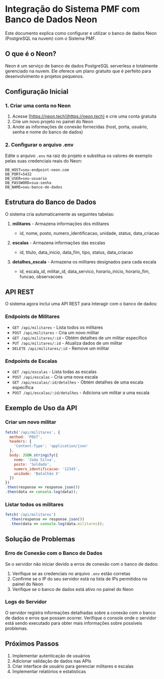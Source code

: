 # Integração do Sistema PMF com Banco de Dados Neon

Este documento explica como configurar e utilizar o banco de dados Neon (PostgreSQL na nuvem) com o Sistema PMF.

## O que é o Neon?

Neon é um serviço de banco de dados PostgreSQL serverless e totalmente gerenciado na nuvem. Ele oferece um plano gratuito que é perfeito para desenvolvimento e projetos pequenos.

## Configuração Inicial

### 1. Criar uma conta no Neon

1. Acesse [https://neon.tech](https://neon.tech) e crie uma conta gratuita
2. Crie um novo projeto no painel do Neon
3. Anote as informações de conexão fornecidas (host, porta, usuário, senha e nome do banco de dados)

### 2. Configurar o arquivo .env

Edite o arquivo `.env` na raiz do projeto e substitua os valores de exemplo pelas suas credenciais reais do Neon:

```
DB_HOST=seu-endpoint-neon.com
DB_PORT=5432
DB_USER=seu-usuario
DB_PASSWORD=sua-senha
DB_NAME=seu-banco-de-dados
```

## Estrutura do Banco de Dados

O sistema cria automaticamente as seguintes tabelas:

1. **militares** - Armazena informações dos militares
   - id, nome, posto, numero_identificacao, unidade, status, data_criacao

2. **escalas** - Armazena informações das escalas
   - id, titulo, data_inicio, data_fim, tipo, status, data_criacao

3. **detalhes_escala** - Armazena os militares designados para cada escala
   - id, escala_id, militar_id, data_servico, horario_inicio, horario_fim, funcao, observacoes

## API REST

O sistema agora inclui uma API REST para interagir com o banco de dados:

### Endpoints de Militares

- `GET /api/militares` - Lista todos os militares
- `POST /api/militares` - Cria um novo militar
- `GET /api/militares/:id` - Obtém detalhes de um militar específico
- `PUT /api/militares/:id` - Atualiza dados de um militar
- `DELETE /api/militares/:id` - Remove um militar

### Endpoints de Escalas

- `GET /api/escalas` - Lista todas as escalas
- `POST /api/escalas` - Cria uma nova escala
- `GET /api/escalas/:id/detalhes` - Obtém detalhes de uma escala específica
- `POST /api/escalas/:id/detalhes` - Adiciona um militar a uma escala

## Exemplo de Uso da API

### Criar um novo militar

```javascript
fetch('/api/militares', {
  method: 'POST',
  headers: {
    'Content-Type': 'application/json'
  },
  body: JSON.stringify({
    nome: 'João Silva',
    posto: 'Soldado',
    numero_identificacao: '12345',
    unidade: 'Batalhão X'
  })
})
.then(response => response.json())
.then(data => console.log(data));
```

### Listar todos os militares

```javascript
fetch('/api/militares')
  .then(response => response.json())
  .then(data => console.log(data.militares));
```

## Solução de Problemas

### Erro de Conexão com o Banco de Dados

Se o servidor não iniciar devido a erros de conexão com o banco de dados:

1. Verifique se as credenciais no arquivo `.env` estão corretas
2. Confirme se o IP do seu servidor está na lista de IPs permitidos no painel do Neon
3. Verifique se o banco de dados está ativo no painel do Neon

### Logs do Servidor

O servidor registra informações detalhadas sobre a conexão com o banco de dados e erros que possam ocorrer. Verifique o console onde o servidor está sendo executado para obter mais informações sobre possíveis problemas.

## Próximos Passos

1. Implementar autenticação de usuários
2. Adicionar validação de dados nas APIs
3. Criar interface de usuário para gerenciar militares e escalas
4. Implementar relatórios e estatísticas